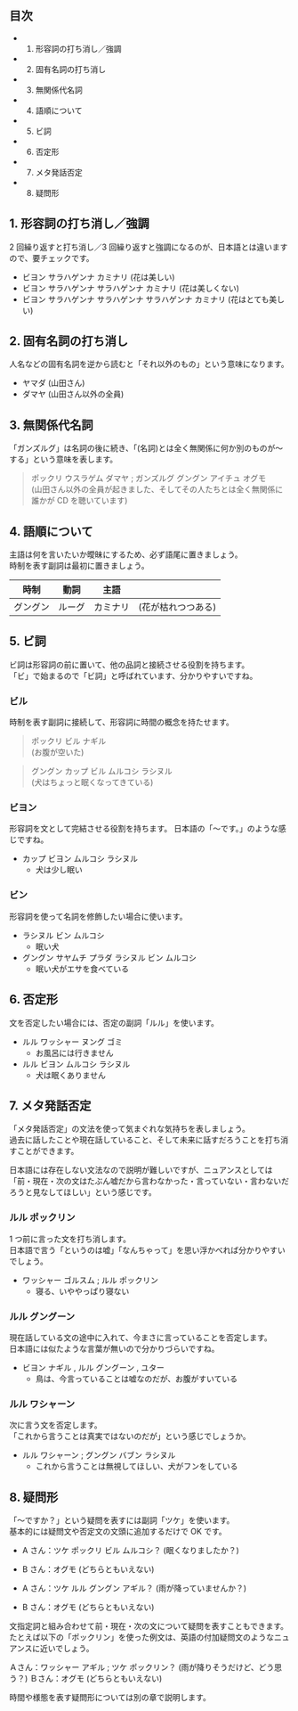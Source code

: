 ## 目次

* 1. 形容詞の打ち消し／強調
* 2. 固有名詞の打ち消し
* 3. 無関係代名詞
* 4. 語順について
* 5. ビ詞
* 6. 否定形
* 7. メタ発話否定
* 8. 疑問形

## 1. 形容詞の打ち消し／強調

2 回繰り返すと打ち消し／3 回繰り返すと強調になるのが、日本語とは違いますので、要チェックです。

* ビヨン サラハゲンナ カミナリ (花は美しい)
* ビヨン サラハゲンナ サラハゲンナ カミナリ (花は美しくない)
* ビヨン サラハゲンナ サラハゲンナ サラハゲンナ カミナリ (花はとても美しい)

## 2. 固有名詞の打ち消し

人名などの固有名詞を逆から読むと「それ以外のもの」という意味になります。

* ヤマダ (山田さん)
* ダマヤ (山田さん以外の全員)

## 3. 無関係代名詞

「ガンズルグ」は名詞の後に続き、「(名詞)とは全く無関係に何か別のものが〜する」という意味を表します。

> ポックリ ウスラゲム ダマヤ ; ガンズルグ グングン アイチュ オグモ  
> (山田さん以外の全員が起きました、そしてその人たちとは全く無関係に誰かが CD を聴いています)

## 4. 語順について

主語は何を言いたいか曖昧にするため、必ず語尾に置きましょう。  
時制を表す副詞は最初に置きましょう。

|時制  | 動詞  |主語 | |
|------|------|----|-|
| グングン | ルーグ | カミナリ | (花が枯れつつある) |

## 5. ビ詞

ビ詞は形容詞の前に置いて、他の品詞と接続させる役割を持ちます。  
「ビ」で始まるので「ビ詞」と呼ばれています、分かりやすいですね。

### ビル

時制を表す副詞に接続して、形容詞に時間の概念を持たせます。

> ポックリ ビル ナギル  
> (お腹が空いた)

> グングン カップ ビル ムルコシ ラシヌル  
> (犬はちょっと眠くなってきている)

### ビヨン

形容詞を文として完結させる役割を持ちます。
日本語の「〜です。」のような感じですね。

* カップ ビヨン ムルコシ ラシヌル
    * 犬は少し眠い

### ビン

形容詞を使って名詞を修飾したい場合に使います。

* ラシヌル ビン ムルコシ
    * 眠い犬
* グングン サヤムチ プラダ ラシヌル ビン ムルコシ
    * 眠い犬がエサを食べている

## 6. 否定形

文を否定したい場合には、否定の副詞「ルル」を使います。

* ルル ワッシャー ヌング ゴミ
    * お風呂には行きません
* ルル ビヨン ムルコシ ラシヌル
    * 犬は眠くありません

## 7. メタ発話否定

「メタ発話否定」の文法を使って気まぐれな気持ちを表しましょう。  
過去に話したことや現在話していること、そして未来に話すだろうことを打ち消すことができます。

日本語には存在しない文法なので説明が難しいですが、ニュアンスとしては「前・現在・次の文はたぶん嘘だから言わなかった・言っていない・言わないだろうと見なしてほしい」という感じです。

### ルル ポックリン

1 つ前に言った文を打ち消します。  
日本語で言う「というのは嘘」「なんちゃって」を思い浮かべれば分かりやすいでしょう。

* ワッシャー ゴルスム ; ルル ポックリン
    * 寝る、いややっぱり寝ない

### ルル グングーン

現在話している文の途中に入れて、今まさに言っていることを否定します。  
日本語には似たような言葉が無いので分かりづらいですね。

* ビヨン ナギル , ルル グングーン , ユター
    * 鳥は、今言っていることは嘘なのだが、お腹がすいている

### ルル ワシャーン

次に言う文を否定します。  
「これから言うことは真実ではないのだが」という感じでしょうか。

* ルル ワシャーン ; グングン バブン ラシヌル
    * これから言うことは無視してほしい、犬がフンをしている

## 8. 疑問形

「〜ですか？」という疑問を表すには副詞「ツケ」を使います。  
基本的には疑問文や否定文の文頭に追加するだけで OK です。

* A さん：ツケ ポックリ ビル ムルコシ？ (眠くなりましたか？)
* B さん：オグモ (どちらともいえない)

* A さん：ツケ ルル グングン アギル？ (雨が降っていませんか？)  
* B さん：オグモ (どちらともいえない)

文指定詞と組み合わせて前・現在・次の文について疑問を表すこともできます。  
たとえば以下の「ポックリン」を使った例文は、英語の付加疑問文のようなニュアンスに近いでしょう。

Ａさん：ワッシャー アギル ; ツケ ポックリン？ (雨が降りそうだけど、どう思う？)
Ｂさん：オグモ (どちらともいえない)

時間や様態を表す疑問形については別の章で説明します。
